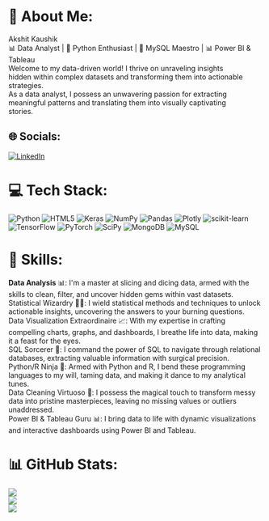 # 💫 About Me:
Akshit Kaushik<br>📊 Data Analyst | 🐍 Python Enthusiast | 💾 MySQL Maestro | 📊 Power BI & Tableau <br>Welcome to my data-driven world! I thrive on unraveling insights <br>hidden within complex datasets and transforming them into actionable <br>strategies. <br>As a data analyst, I possess an unwavering passion for extracting <br>meaningful patterns and translating them into visually captivating <br>stories.


## 🌐 Socials:
[![LinkedIn](https://img.shields.io/badge/LinkedIn-%230077B5.svg?logo=linkedin&logoColor=white)](https://linkedin.com/in/https://www.linkedin.com/in/akshit-kaushik-214468188/) 

# 💻 Tech Stack:
![Python](https://img.shields.io/badge/python-3670A0?style=flat&logo=python&logoColor=ffdd54) ![HTML5](https://img.shields.io/badge/html5-%23E34F26.svg?style=flat&logo=html5&logoColor=white) ![Keras](https://img.shields.io/badge/Keras-%23D00000.svg?style=flat&logo=Keras&logoColor=white) ![NumPy](https://img.shields.io/badge/numpy-%23013243.svg?style=flat&logo=numpy&logoColor=white) ![Pandas](https://img.shields.io/badge/pandas-%23150458.svg?style=flat&logo=pandas&logoColor=white) ![Plotly](https://img.shields.io/badge/Plotly-%233F4F75.svg?style=flat&logo=plotly&logoColor=white) ![scikit-learn](https://img.shields.io/badge/scikit--learn-%23F7931E.svg?style=flat&logo=scikit-learn&logoColor=white) ![TensorFlow](https://img.shields.io/badge/TensorFlow-%23FF6F00.svg?style=flat&logo=TensorFlow&logoColor=white) ![PyTorch](https://img.shields.io/badge/PyTorch-%23EE4C2C.svg?style=flat&logo=PyTorch&logoColor=white) ![SciPy](https://img.shields.io/badge/SciPy-%230C55A5.svg?style=flat&logo=scipy&logoColor=%white) ![MongoDB](https://img.shields.io/badge/MongoDB-%234ea94b.svg?style=flat&logo=mongodb&logoColor=white) ![MySQL](https://img.shields.io/badge/mysql-%2300f.svg?style=flat&logo=mysql&logoColor=white)
# 🚀 Skills:
<b>Data Analysis</b> 📊: I'm a master at slicing and dicing data, armed with the skills to clean, filter, and uncover hidden gems within vast datasets.<br>
Statistical Wizardry 🧙‍♂️: I wield statistical methods and techniques to unlock actionable insights, uncovering the answers to your burning questions.<br>
Data Visualization Extraordinaire 📈: With my expertise in crafting compelling charts, graphs, and dashboards, I breathe life into data, making it a feast for the eyes.<br>
SQL Sorcerer 💾: I command the power of SQL to navigate through relational databases, extracting valuable information with surgical precision.<br>
Python/R Ninja 🐍: Armed with Python and R, I bend these programming languages to my will, taming data, and making it dance to my analytical tunes.<br>
Data Cleaning Virtuoso 🧹: I possess the magical touch to transform messy data into pristine masterpieces, leaving no missing values or outliers unaddressed.<br>
Power BI & Tableau Guru 📊: I bring data to life with dynamic visualizations and interactive dashboards using Power BI and Tableau.<br>




# 📊 GitHub Stats:
![](https://github-readme-stats.vercel.app/api?username=AkshitKaushik99&theme=onedark&hide_border=false&include_all_commits=false&count_private=false)<br/>
![](https://github-readme-streak-stats.herokuapp.com/?user=AkshitKaushik99&theme=onedark&hide_border=false)<br/>
![](https://github-readme-stats.vercel.app/api/top-langs/?username=AkshitKaushik99&theme=onedark&hide_border=false&include_all_commits=false&count_private=false&layout=compact)
